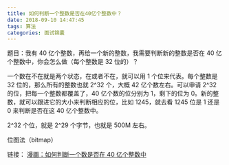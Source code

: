 ```yaml
---
title: 如何判断一个整数是否在40亿个整数中？
date: 2018-09-10 14:47:45
tags: 算法
categories: 面试锦囊
---
```


题目：我有 40 亿个整数，再给一个新的整数，我需要判断新的整数是否在 40 亿个整数中，你会怎么做（每个整数是 32 位的）？

一个数在不在就是两个状态，在或者不在，就可以用 1 个位来代表。每个整数是 32 位的，那么所有的整数也就 2^32 个，大概 42 亿个数左右。可以申请 2^32 的位，把每一个整数都覆盖了，40 亿个数的位分别为 1，剩下的位为 0。新的整数，就可以跟进它的大小来判断相应的位，比如 1245，就去看 1245 位是 1 还是 0 来判断是否在这 40 亿个整数中。

2^32 个位，就是 2^29 个字节，也就是 500M 左右。

位图法（bitmap）

链接： [漫画：如何判断一个数是否在 40 亿个整数中](https://mp.weixin.qq.com/s/XC7Wpc5ZdvcT_7h3I956RQ)
